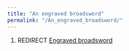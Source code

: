 ```yaml
---
title: "An engraved broadsword"
permalink: "/An_engraved_broadsword/"
---
```


1.  REDIRECT [Engraved broadsword](Engraved_broadsword "wikilink")